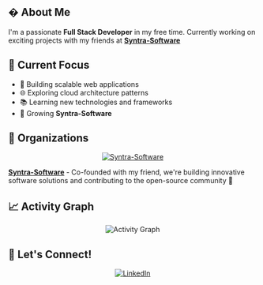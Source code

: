 


## � About Me

I'm a passionate **Full Stack Developer** in my free time. Currently working on exciting projects with my friends at **[Syntra-Software](https://github.com/Syntra-Software)**

## 🎯 Current Focus

- 🔨 Building scalable web applications
- 🌐 Exploring cloud architecture patterns
- 📚 Learning new technologies and frameworks
- 🚀 Growing **Syntra-Software**

## 🏢 Organizations

<div align="center">
  <a href="https://github.com/Syntra-Software">
    <img src="https://img.shields.io/badge/Syntra--Software-Co--founder-blue?style=for-the-badge&logo=github&logoColor=white" alt="Syntra-Software"/>
  </a>
</div>

**[Syntra-Software](https://github.com/Syntra-Software)** - Co-founded with my friend, we're building innovative software solutions and contributing to the open-source community 🚀

## 📈 Activity Graph

<div align="center">
  <img src="https://github-readme-activity-graph.vercel.app/graph?username=x44ibn7&theme=react-dark&bg_color=0d1117&hide_border=true&point=A9FEF7&line=A9FEF7&color=c9d1d9" alt="Activity Graph"/>
</div>

## 🤝 Let's Connect!

<div align="center">
  <a href="https://www.linkedin.com/in/tomasz-c-6388b7247/">
    <img src="https://img.shields.io/badge/-LinkedIn-0077B5?style=for-the-badge&logo=linkedin&logoColor=white" alt="LinkedIn"/>
  </a>






